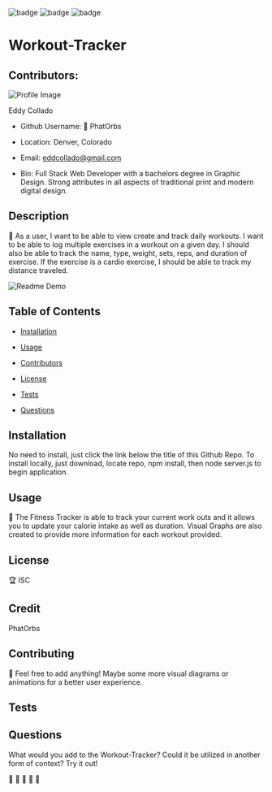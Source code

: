 
  

  ![badge](https://img.shields.io/github/languages/count/PhatOrbs/Homework9.1)
  ![badge](https://img.shields.io/badge/Generated%20By%3A-README.MD%20Generator-brightgreen)
  ![badge](https://img.shields.io/badge/build-passing-blueviolet)
  

  # Workout-Tracker

  ## Contributors:

  ![Profile Image](https://avatars3.githubusercontent.com/u/55727894?v=4)

  Eddy Collado

  * Github Username: :pizza: PhatOrbs

  * Location: Denver, Colorado

  * Email: eddcollado@gmail.com 

  * Bio: Full Stack Web Developer with a bachelors degree in Graphic Design. Strong attributes in all aspects of traditional print and modern digital design.

  ## Description 

  :cake: As a user, I want to be able to view create and track daily workouts. I want to be able to log multiple exercises in a workout on a given day. I should also be able to track the name, type, weight, sets, reps, and duration of exercise. If the exercise is a cardio exercise, I should be able to track my distance traveled.

  ![Readme Demo](/FitnessTracker.gif)

  ## Table of Contents 

  * [Installation](#installation) 

  * [Usage](#usage) 

  * [Contributors](#contributors) 

  * [License](#license) 

  * [Tests](#tests) 

  * [Questions](#questions) 

  ## Installation 

  No need to install, just click the link below the title of this Github Repo. To install locally, just download, locate repo, npm install, then node server.js to begin application. 

  ## Usage 

  :bacon: The Fitness Tracker is able to track your current work outs and it allows you to update your calorie intake as well as duration. Visual Graphs are also created to provide more information for each workout provided. 

  ## License 

  :trophy: ISC 

  ## Credit 

  PhatOrbs 

  ## Contributing 

  :scorpion: Feel free to add anything! Maybe some more visual diagrams or animations for a better user experience. 

  ## Tests 

   

  ## Questions 

  What would you add to the Workout-Tracker? Could it be utilized in another form of context? Try it out! 

  :key: :key: :key: :key: :key: 

